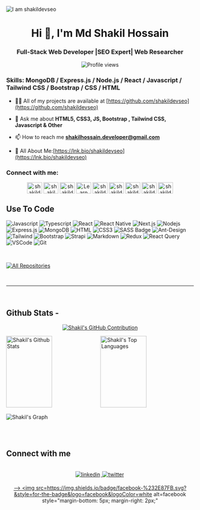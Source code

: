 ![I am shakildevseo](https://github.com/shakildevseo/shakildevseo/blob/main/githubbanner.png)

<h1 align="center">Hi 👋, I'm Md Shakil Hossain</h1>
<h3 align="center">Full-Stack Web Developer |SEO Expert| Web Researcher</h3>

<div align="center">

![Profile views](https://komarev.com/ghpvc/?username=shakildevseo&color=green)

</div>
<h3>
Skills: MongoDB / Express.js / Node.js / React / Javascript / Tailwind CSS /  Bootstrap / CSS / HTML
</h3>

- 👨‍💻 All of my projects are available at [https://github.com/shakildevseo](https://github.com/shakildevseo)

- 💬 Ask me about **HTML5, CSS3, JS, Bootstrap , Tailwind CSS, Javascript & Other**

- 📫 How to reach me **shakilhossain.developer@gmail.com**

- 📄 All About Me:[https://lnk.bio/shakildevseo](https://lnk.bio/shakildevseo)

<h3 align="left">Connect with me:</h3>

<p align="center">
<!-- <a href="https://fb.com/shakildevseo" target="blank"><img align="center" src="https://raw.githubusercontent.com/rahuldkjain/github-profile-readme-generator/master/src/images/icons/Social/facebook.svg" alt="shakil hossain" height="30" width="40" /></a> -->
<a href="https://linkedin.com/in/shakildevseo" target="blank"><img align="center" src="https://raw.githubusercontent.com/rahuldkjain/github-profile-readme-generator/master/src/images/icons/Social/linked-in-alt.svg" alt="shakildevseo" height="30" width="40" /></a>
<a href="https://x.com/shakildevseoo" target="blank"><img align="center" src="https://raw.githubusercontent.com/rahuldkjain/github-profile-readme-generator/master/src/images/icons/Social/twitter.svg" alt="shakil hossain" height="30" width="40" /></a>
<a href="https://codepen.io/shakildevseo" target="blank"><img align="center" src="https://raw.githubusercontent.com/rahuldkjain/github-profile-readme-generator/master/src/images/icons/Social/codepen.svg" alt="shakildevseo" height="30" width="40" /></a>
<a href="https://www.youtube.com/@shakildevseo" target="blank"><img align="center" src="https://raw.githubusercontent.com/rahuldkjain/github-profile-readme-generator/master/src/images/icons/Social/youtube.svg" alt="Learn With Shakil" height="30" width="40" /></a>
<a href="https://instagram.com/shakildevseo" target="blank"><img align="center" src="https://raw.githubusercontent.com/rahuldkjain/github-profile-readme-generator/master/src/images/icons/Social/instagram.svg" alt="shakildevseo" height="30" width="40" /></a>
<a href="https://dribbble.com/shakildevseo" target="blank"><img align="center" src="https://raw.githubusercontent.com/rahuldkjain/github-profile-readme-generator/master/src/images/icons/Social/dribbble.svg" alt="shakildevseo" height="30" width="40" /></a>
<a href="https://www.behance.net/shakildevseo" target="blank"><img align="center" src="https://raw.githubusercontent.com/rahuldkjain/github-profile-readme-generator/master/src/images/icons/Social/behance.svg" alt="shakildevseo" height="30" width="40" /></a>
<a href="https://www.reddit.com/shakildevseo" target="blank"><img align="center" src="https://raw.githubusercontent.com/rahuldkjain/github-profile-readme-generator/master/src/images/icons/Social/reddit.svg" alt="shakildevseo" height="30" width="40" /></a>
<a href="https://medium.com/@shakildevseo" target="blank"><img align="center" src="https://raw.githubusercontent.com/rahuldkjain/github-profile-readme-generator/master/src/images/icons/Social/medium.svg" alt="shakildevseo" height="30" width="40" /></a>
</p>

## Use To Code

![Javascript](https://img.shields.io/badge/Javascript-F0DB4F?style=for-the-badge&labelColor=black&logo=javascript&logoColor=F0DB4F)
![Typescript](https://img.shields.io/badge/Typescript-007acc?style=for-the-badge&labelColor=black&logo=typescript&logoColor=007acc)
![React](https://img.shields.io/badge/-React-61DBFB?style=for-the-badge&labelColor=black&logo=react&logoColor=61DBFB)
![React Native](https://img.shields.io/badge/React_Native-20232A?style=for-the-badge&logo=react&logoColor=61DAFB)
![Next.js](https://img.shields.io/badge/next.js-000000?style=for-the-badge&logo=nextdotjs&logoColor=white)
![Nodejs](https://img.shields.io/badge/Nodejs-3C873A?style=for-the-badge&labelColor=black&logo=node.js&logoColor=3C873A)
![Express.js](https://img.shields.io/badge/Express.js-000000?style=for-the-badge&logo=express&logoColor=white)
![MongoDB](https://img.shields.io/badge/MongoDB-4EA94B?style=for-the-badge&logo=mongodb&logoColor=white)
![HTML](https://img.shields.io/badge/HTML5-E34F26?style=for-the-badge&logo=html5&logoColor=white)
![CSS3](https://img.shields.io/badge/CSS3-1572B6?style=for-the-badge&logo=css3&logoColor=white)
![SASS Badge](https://img.shields.io/badge/Sass-CC6699?style=for-the-badge&logo=sass&logoColor=white)
![Ant-Design](https://img.shields.io/badge/AntDesign-0170FE?style=for-the-badge&logo=antdesign&logoColor=white)
![Tailwind](https://img.shields.io/badge/Tailwind_CSS-092749?style=for-the-badge&logo=tailwindcss&logoColor=06B6D4&labelColor=000000)
![Bootstrap](https://img.shields.io/badge/Bootstrap-563D7C?style=for-the-badge&logo=bootstrap&logoColor=white)
![Strapi](https://img.shields.io/badge/strapi-2E7EEA?style=for-the-badge&logo=strapi&logoColor=white)
![Markdown](https://img.shields.io/badge/Markdown-000000?style=for-the-badge&logo=markdown&logoColor=white)
![Redux](https://img.shields.io/badge/Redux-593D88?style=for-the-badge&logo=redux&logoColor=white)
![React Query](https://img.shields.io/badge/-React_Query-FF4154?style=for-the-badge&logo=react%20query&logoColor=white)
![VSCode](https://img.shields.io/badge/Visual_Studio-0078d7?style=for-the-badge&logo=visual%20studio&logoColor=white)
![Git](https://img.shields.io/badge/Git-F05032?style=for-the-badge&logo=git&logoColor=white)

<br/>

<!-- ## Best Repo - -->

<!-- [![Java Projects](https://github-readme-stats.vercel.app/api/pin/?username=shakildevseo&repo=Java-Project&border_color=7F3FBF&bg_color=0D1117&title_color=C9D1D9&text_color=8B949E&icon_color=7F3FBF)](https://github.com/shakildevseo/Java-Project) -->
<!-- [![100+ C Problems](https://github-readme-stats.vercel.app/api/pin/?username=shakildevseo&repo=100_plus_C_Problems&border_color=7F3FBF&bg_color=0D1117&title_color=C9D1D9&text_color=8B949E&icon_color=7F3FBF)](https://github.com/shakildevseo/100_plus_C_Problems) -->
<!-- [![Front End Projects](https://github-readme-stats.vercel.app/api/pin/?username=shakildevseo&repo=front_end_projects&border_color=7F3FBF&bg_color=0D1117&title_color=C9D1D9&text_color=8B949E&icon_color=7F3FBF)](https://github.com/shakildevseo/front_end_projects) -->
<!-- [![Weblitical](https://github-readme-stats.vercel.app/api/pin/?username=shakildevseo&repo=weblitical&border_color=7F3FBF&bg_color=0D1117&title_color=C9D1D9&text_color=8B949E&icon_color=7F3FBF)](https://github.com/shakildevseo/weblitical) -->

<p align="left">
  <a href="https://github.com/shakildevseo?tab=repositories" target="_blank"><img alt="All Repositories" title="All Repositories" src="https://img.shields.io/badge/-All%20Repos-2962FF?style=for-the-badge&logo=koding&logoColor=white"/></a>
</p>

<br/>
<hr/>
<br/>

## Github Stats -

<p align="center">
  <a href="https://github.com/shakildevseo">
    <img src="https://github-profile-summary-cards.vercel.app/api/cards/profile-details?username=shakildevseo&theme=radical" alt="Shakil's GitHub Contribution"/>
  </a>
</p>

<a> 
    <a href="https://github.com/shakildevseo"><img alt="Shakil's Github Stats" src="https://denvercoder1-github-readme-stats.vercel.app/api?username=shakildevseo&show_icons=true&count_private=true&theme=react&border_color=7F3FBF&bg_color=0D1117&title_color=F85D7F&icon_color=F8D866" height="192px" width="49.5%"/></a>
  <a href="https://github.com/shakildevseo"><img alt="Shakil's Top Languages" src="https://denvercoder1-github-readme-stats.vercel.app/api/top-langs/?username=shakildevseo&langs_count=8&layout=compact&theme=react&border_color=7F3FBF&bg_color=0D1117&title_color=F85D7F&icon_color=F8D866" height="192px" width="49.5%"/></a>
  <br/>
</a>

![Shakil's Graph](https://github-readme-activity-graph.vercel.app/graph?username=shakildevseo&custom_title=Shakil's%20GitHub%20Activity%20Graph&bg_color=0D1117&color=7F3FBF&line=7F3FBF&point=7F3FBF&area_color=FFFFFF&title_color=FFFFFF&area=true)

<br/>

<br/>

## Connect with me

<div align="center">
<br/>

<a href="https://www.linkedin.com/in/shakildevseo/" target="_blank">
<img src=https://img.shields.io/badge/linkedin-%231E77B5.svg?&style=for-the-badge&logo=linkedin&logoColor=white alt=linkedin style="margin-bottom: 5px; margin-right: 2px;" />
</a>

<a href="https://x.com/shakildevseoo" target="_blank">
<img src=https://img.shields.io/badge/twitter-%2300acee.svg?&style=for-the-badge&logo=twitter&logoColor=white alt=twitter style="margin-bottom: 5px; margin-right: 2px;" />
</a>


<a href="https://www.facebook.com/shakildevseo" target="_blank"> -->
 <img src=https://img.shields.io/badge/facebook-%232E87FB.svg?&style=for-the-badge&logo=facebook&logoColor=white alt=facebook style="margin-bottom: 5px; margin-right: 2px;" 

</div>
